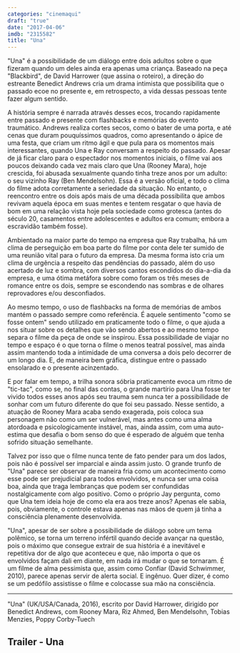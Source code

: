 ```yaml
---
categories: "cinemaqui"
draft: "true"
date: "2017-04-06"
imdb: "2315582"
title: "Una"
---
```

"Una" é a possibilidade de um diálogo entre dois adultos sobre o que fizeram quando um deles ainda era apenas uma criança. Baseado na peça "Blackbird", de David Harrower (que assina o roteiro), a direção do estreante Benedict Andrews cria um drama intimista que possibilita que o passado ecoe no presente e, em retrospecto, a vida dessas pessoas tente fazer algum sentido.

A história sempre é narrada através desses ecos, trocando rapidamente entre passado e presente com flashbacks e memórias do evento traumático. Andrews realiza cortes secos, como o bater de uma porta, e até cenas que duram pouquíssimos quadros, como apresentando o ápice de uma festa, que criam um ritmo ágil e que pula para os momentos mais interessantes, quando Una e Ray conversam a respeito do passado. Apesar de já ficar claro para o espectador nos momentos iniciais, o filme vai aos poucos deixando cada vez mais claro que Una (Rooney Mara), hoje crescida, foi abusada sexualmente quando tinha treze anos por um adulto: o seu vizinho Ray (Ben Mendelsohn). Essa é a versão oficial, e todo o clima do filme adota corretamente a seriedade da situação. No entanto, o reencontro entre os dois após mais de uma década possibilita que ambos revivam aquela época em suas mentes e tentem resgatar o que havia de bom em uma relação vista hoje pela sociedade como grotesca (antes do século 20, casamentos entre adolescentes e adultos era comum; embora a escravidão também fosse).

Ambientado na maior parte do tempo na empresa que Ray trabalha, há um clima de perseguição em boa parte do filme por conta dele ter sumido de uma reunião vital para o futuro da empresa. Da mesma forma isto cria um clima de urgência a respeito das pendências do passado, além do uso acertado de luz e sombra, com diversos cantos escondidos do dia-a-dia da empresa, e uma ótima metáfora sobre como foram os três meses de romance entre os dois, sempre se escondendo nas sombras e de olhares reprovadores e/ou desconfiados.

Ao mesmo tempo, o uso de flashbacks na forma de memórias de ambos mantém o passado sempre como referência. É aquele sentimento "como se fosse ontem" sendo utilizado em praticamente todo o filme, o que ajuda a nos situar sobre os detalhes que vão sendo abertos e ao mesmo tempo separa o filme da peça de onde se inspirou. Essa possibilidade de viajar no tempo e espaço é o que torna o filme o menos teatral possível, mas ainda assim mantendo toda a intimidade de uma conversa a dois pelo decorrer de um longo dia. E, de maneira bem gráfica, distingue entre o passado ensolarado e o presente acinzentado.

E por falar em tempo, a trilha sonora sóbria praticamente evoca um ritmo de "tic-tac", como se, no final das contas, o grande martírio para Una fosse ter vivido todos esses anos após seu trauma sem nunca ter a possibilidade de sonhar com um futuro diferente do que foi seu passado. Nesse sentido, a atuação de Rooney Mara acaba sendo exagerada, pois coloca sua personagem não como um ser vulnerável, mas antes como uma alma atordoada e psicologicamente instável, mas, ainda assim, com uma auto-estima que desafia o bom senso do que é esperado de alguém que tenha sofrido situação semelhante.

Talvez por isso que o filme nunca tente de fato pender para um dos lados, pois não é possível ser imparcial e ainda assim justo. O grande trunfo de "Una" parece ser observar de maneira fria como um acontecimento como esse pode ser prejudicial para todos envolvidos, e nunca ser uma coisa boa, ainda que traga lembranças que podem ser confundidas nostalgicamente com algo positivo. Como o próprio Jay pergunta, como que Una tem ideia hoje de como ela era aos treze anos? Apenas ele sabia, pois, obviamente, o controle estava apenas nas mãos de quem já tinha a consciência plenamente desenvolvida.

"Una", apesar de ser sobre a possibilidade de diálogo sobre um tema polêmico, se torna um terreno infértil quando decide avançar na questão, pois o máximo que consegue extrair de sua história é a inevitável e repetitiva dor de algo que aconteceu e que, não importa o que os envolvidos façam dali em diante, em nada irá mudar o que se tornaram. É um filme de alma pessimista que, assim como Confiar (David Schwimmer, 2010), parece apenas servir de alerta social. E ingênuo. Quer dizer, é como se um pedófilo assistisse o filme e colocasse sua mão na consciência.

<hr>"Una" (UK/USA/Canada, 2016), escrito por David Harrower, dirigido por Benedict Andrews, com Rooney Mara, Riz Ahmed, Ben Mendelsohn, Tobias Menzies, Poppy Corby-Tuech

<h2>Trailer - Una</h2>
